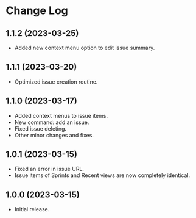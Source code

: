 # Change Log

## 1.1.2 (2023-03-25)

- Added new context menu option to edit issue summary.

## 1.1.1 (2023-03-20)

- Optimized issue creation routine.

## 1.1.0 (2023-03-17)

- Added context menus to issue items.
- New command: add an issue.
- Fixed issue deleting.
- Other minor changes and fixes.

## 1.0.1 (2023-03-15)

- Fixed an error in issue URL.
- Issue items of Sprints and Recent views are now completely identical.

## 1.0.0 (2023-03-15)

- Initial release.
